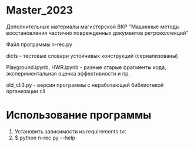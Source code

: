 # Master_2023
Дополнительные материалы магистерской ВКР "Машинные методы восстановления частично поврежденных документов ретроколлекций"

Файл программы n-rec.py

dicts - тестовые словари устойчивых конструкций (сериализованы)

Playground.ipynb, HWR.ipynb - разные старые фрагменты кода, экспериментальная оценка эффективности и пр.

old_cli3.py - версия программы с неработающей библиотекой организации cli

# Использование программы
1. Установить зависимости из requirements.txt
2. $ python n-rec.py --help
